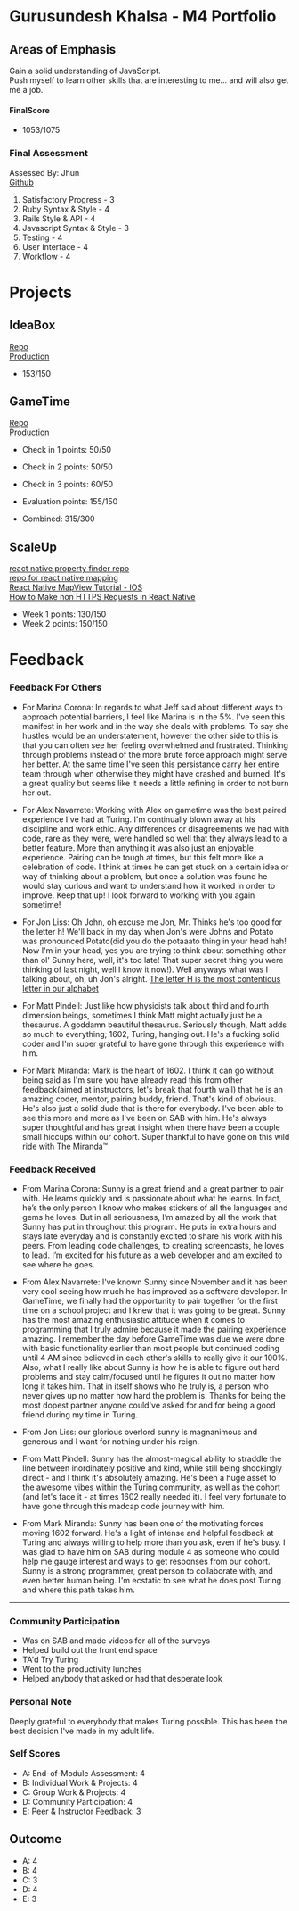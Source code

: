 # Gurusundesh Khalsa - M4 Portfolio

## Areas of Emphasis
Gain a solid understanding of JavaScript.  
Push myself to learn other skills that are interesting to me... and will also get me a job.


#### FinalScore  
* 1053/1075    

### Final Assessment

 Assessed By: Jhun  
 [Github](https://github.com/GKhalsa/thoughtbox)

1. Satisfactory Progress - 3
2. Ruby Syntax & Style - 4
3. Rails Style & API - 4
4. Javascript Syntax & Style - 3
5. Testing - 4
6. User Interface - 4
7. Workflow - 4

# Projects

## IdeaBox
[Repo](https://github.com/GKhalsa/idea_box)  
[Production](http://idea-boxer.herokuapp.com/)
- 153/150

## GameTime
 [Repo](https://github.com/GKhalsa/bounty_hunter_x)  
 [Production](https://gkhalsa.github.io/bounty_hunter_x/)
- Check in 1 points: 50/50
- Check in 2 points: 50/50
- Check in 3 points: 60/50
- Evaluation points: 155/150

- Combined: 315/300

## ScaleUp
[react native property finder repo](https://github.com/GKhalsa/reactPropertyFinder)  
[repo for react native mapping](https://github.com/GKhalsa/reactMapping)  
[React Native MapView Tutorial - IOS](https://medium.com/@gurusundesh/getting-started-with-react-native-mapview-5e0bd73aa602#.qpvhyyydc)  
[How to Make non HTTPS Requests in React Native](https://medium.com/@gurusundesh/how-to-make-non-https-requests-in-react-native-5e37ccc0166c#.hs6gqhm5s)


- Week 1 points: 130/150
- Week 2 points: 150/150

# Feedback

### Feedback For Others
- For Marina Corona: In regards to what Jeff said about different ways to approach potential barriers, I feel like Marina is in the 5%. I've seen this manifest in her work and in the way she deals with problems. To say she hustles would be an understatement, however the other side to this is that you can often see her feeling overwhelmed and frustrated. Thinking through problems instead of the more brute force approach might serve her better. At the same time I've seen this persistance carry her entire team through when otherwise they might have crashed and burned. It's a great quality but seems like it needs a little refining in order to not burn her out.

- For Alex Navarrete: Working with Alex on gametime was the best paired experience I've had at Turing. I'm continually blown away at his discipline and work ethic. Any differences or disagreements we had with code, rare as they were, were handled so well that they always lead to a better feature. More than anything it was also just an enjoyable experience. Pairing can be tough at times, but this felt more like a celebration of code. I think at times he can get stuck on a certain idea or way of thinking about a problem, but once a solution was found he would stay curious and want to understand how it worked in order to improve. Keep that up! I look forward to working with you again sometime!

- For Jon Liss: Oh John, oh excuse me Jon, Mr. Thinks he's too good for the letter h! We'll back in my day when Jon's were Johns and Potato was pronounced Potato(did you do the potaaato thing in your head hah! Now I'm in your head, yes you are trying to think about something other than ol' Sunny here, well, it's too late! That super secret thing you were thinking of last night, well I know it now!). Well anyways what was I talking about, oh, uh Jon's alright. [The letter H is the most contentious letter in our alphabet](www.theguardian.com/science/shortcuts/2013/nov/04/letter-h-contentious-alphabet-history-alphabetical-rosen)

- For Matt Pindell: Just like how physicists talk about third and fourth dimension beings, sometimes I think Matt might actually just be a thesaurus. A goddamn beautiful thesaurus. Seriously though, Matt adds so much to everything; 1602, Turing, hanging out. He's a fucking solid coder and I'm super grateful to have gone through this experience with him.

- For Mark Miranda: Mark is the heart of 1602. I think it can go without being said as I'm sure you have already read this from other feedback(aimed at instructors, let's break that fourth wall) that he is an amazing coder, mentor, pairing buddy, friend. That's kind of obvious. He's also just a solid dude that is there for everybody. I've been able to see this more and more as I've been on SAB with him. He's always super thoughtful and has great insight when there have been a couple small hiccups within our cohort. Super thankful to have gone on this wild ride with The Miranda™

### Feedback Received
- From Marina Corona: Sunny is a great friend and a great partner to pair with. He learns quickly and is passionate about what he learns. In fact, he’s the only person I know who makes stickers of all the languages and gems he loves. But in all seriousness, I’m amazed by all the work that Sunny has put in throughout this program.  He puts in extra hours and stays late everyday and is constantly excited to share his work with his peers.  From leading code challenges, to creating screencasts, he loves to lead. I’m excited for his future as a web developer and am excited to see where he goes.

- From Alex Navarrete: I've known Sunny since November and it has been very cool seeing how much he has improved as a software developer. In GameTime, we finally had the opportunity to pair together for the first time on a school project and I knew that it was going to be great. Sunny has the most amazing enthusiastic attitude when it comes to programming that I truly admire because it made the pairing experience amazing. I remember the day before GameTime was due we were done with basic functionality earlier than most people but continued coding until 4 AM since believed in each other's skills to really give it our 100%. Also, what I really like about Sunny is how he is able to figure out hard problems and stay calm/focused until he figures it out no matter how long it takes him. That in itself shows who he truly is, a person who never gives up no matter how hard the problem is. Thanks for being the most dopest partner anyone could've asked for and for being a good friend during my time in Turing.

- From Jon Liss: our glorious overlord sunny is magnanimous and generous and I want for nothing under his reign.

- From Matt Pindell: Sunny has the almost-magical ability to straddle the line between inordinately positive and kind, while still being shockingly direct - and I think it's absolutely amazing. He's been a huge asset to the awesome vibes within the Turing community, as well as the cohort (and let's face it - at times 1602 really needed it). I feel very fortunate to have gone through this madcap code journey with him.

- From Mark Miranda: Sunny has been one of the motivating forces moving 1602 forward. He's a light of intense and helpful feedback at Turing and always willing to help more than you ask, even if he's busy. I was glad to have him on SAB during module 4 as someone who could help me gauge interest and ways to get responses from our cohort. Sunny is a strong programmer, great person to collaborate with, and even better human being. I'm ecstatic to see what he does post Turing and where this path takes him.
____________________________________________________________________________________________________
### Community Participation
- Was on SAB and made videos for all of the surveys
- Helped build out the front end space
- TA'd Try Turing
- Went to the productivity lunches
- Helped anybody that asked or had that desperate look

### Personal Note

Deeply grateful to everybody that makes Turing possible. This has been the best decision I've made in my adult life.


### Self Scores

* A: End-of-Module Assessment: 4
* B: Individual Work & Projects: 4
* C: Group Work & Projects: 4
* D: Community Participation: 4
* E: Peer & Instructor Feedback: 3

## Outcome

- A: 4
- B: 4
- C: 3
- D: 4
- E: 3
